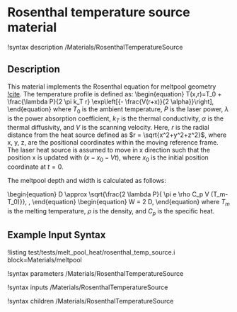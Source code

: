 # Rosenthal temperature source material

!syntax description /Materials/RosenthalTemperatureSource

## Description

This material implements the Rosenthal equation for meltpool geometry [!cite](Rosenthal1946). The temperature profile is defined as:
\begin{equation}
T(x,r)=T_0 + \frac{\lambda P}{2 \pi k_T r} \exp\left[{- \frac{V(r+x)}{2 \alpha}}\right],
\end{equation}
where $T_0$ is the ambient temperature, $P$ is the laser power, $\lambda$ is the power absorption coefficient, $k_T$ is the thermal conductivity, $\alpha$ is the thermal diffusivity, and $V$ is the scanning velocity. Here, $r$ is the radial distance from the heat source defined as $r = \sqrt{x^2+y^2+z^2}$, where x, y, z, are the positional coordinates within the moving reference frame. The laser heat source is assumed to move in x direction such that the position x is updated with $(x-x_0-Vt)$, where $x_0$ is the initial position coordinate at $t=0$.

The meltpool depth and width is calculated as follows:

\begin{equation}
D \approx \sqrt{\frac{2 \lambda P}{ \pi e \rho C_p V (T_m-T_0)}}\, ,
\end{equation}
\begin{equation}
W = 2 D,
\end{equation}
where $T_m$ is the melting temperature, $\rho$ is the density, and $C_p$ is the specific heat.

## Example Input Syntax

!listing test/tests/melt_pool_heat/rosenthal_temp_source.i block=Materials/meltpool

!syntax parameters /Materials/RosenthalTemperatureSource

!syntax inputs /Materials/RosenthalTemperatureSource

!syntax children /Materials/RosenthalTemperatureSource
